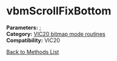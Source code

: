 # vbmScrollFixBottom

**Parameters:** ;  
**Category:** [VIC20 bitmap mode routines](../categories/vic20_bitmap_mode_routines.md)  
**Compatibility:** VIC20  


[Back to Methods List](../../SUMMARY.md)
